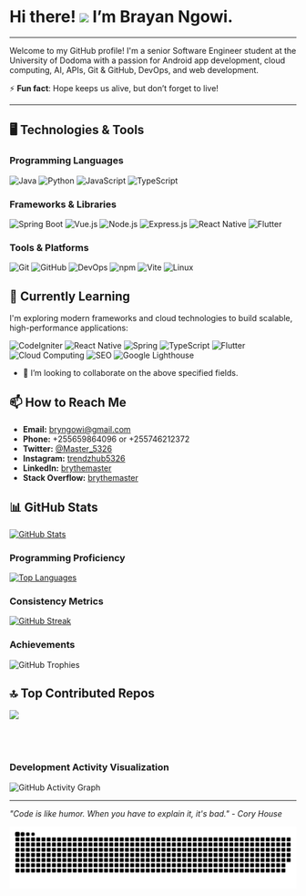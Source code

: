 # Hi there! ![](https://user-images.githubusercontent.com/18350557/176309783-0785949b-9127-417c-8b55-ab5a4333674e.gif) I’m Brayan Ngowi.
-------

Welcome to my GitHub profile! I'm a senior Software Engineer student at the University of Dodoma with a passion for Android app development, cloud computing, AI, APIs, Git & GitHub, DevOps, and web development.

⚡ **Fun fact**: Hope keeps us alive, but don’t forget to live!

-------
## 🖥️ Technologies & Tools

### Programming Languages
![Java](https://img.shields.io/badge/Java-%23F89820.svg?style=flat&logo=java&logoColor=white "Java - High-performance OOP language")
![Python](https://img.shields.io/badge/Python-%233C8EBB.svg?style=flat&logo=python&logoColor=white "Python - Versatile programming language")
![JavaScript](https://img.shields.io/badge/JavaScript-%23F7DF1E.svg?style=flat&logo=javascript&logoColor=black "JavaScript - Web development")
![TypeScript](https://img.shields.io/badge/TypeScript-3178C6?style=flat&logo=typescript&logoColor=white "TypeScript - Typed JavaScript")

### Frameworks & Libraries
![Spring Boot](https://img.shields.io/badge/Spring_Boot-%236DB33F.svg?style=flat&logo=spring&logoColor=white "Spring Boot - Java framework")
![Vue.js](https://img.shields.io/badge/Vue.js-4FC08D?style=flat&logo=vuedotjs&logoColor=white "Vue.js - Progressive JavaScript framework")
![Node.js](https://img.shields.io/badge/Node.js-339933?style=flat&logo=nodedotjs&logoColor=white "Node.js - JavaScript runtime")
![Express.js](https://img.shields.io/badge/Express-000000?style=flat&logo=express&logoColor=white "Express.js - Node.js web framework")
![React Native](https://img.shields.io/badge/React_Native-%2361DAFB.svg?style=flat&logo=react&logoColor=black "React Native - Cross-platform mobile apps")
![Flutter](https://img.shields.io/badge/Flutter-%2302569B.svg?style=flat&logo=flutter&logoColor=white "Flutter - UI toolkit")

### Tools & Platforms
![Git](https://img.shields.io/badge/Git-%23F1502F.svg?style=flat&logo=git&logoColor=white "Git - Version control system")
![GitHub](https://img.shields.io/badge/GitHub-%23181717.svg?style=flat&logo=github&logoColor=white "GitHub - Code collaboration platform")
![DevOps](https://img.shields.io/badge/DevOps-%232C3E50.svg?style=flat&logo=devops&logoColor=white "DevOps - CI/CD & Automation")
![npm](https://img.shields.io/badge/npm-CB3837?style=flat&logo=npm&logoColor=white "npm - Node package manager")
![Vite](https://img.shields.io/badge/Vite-646CFF?style=flat&logo=vite&logoColor=white "Vite - Frontend build tool")
![Linux](https://img.shields.io/badge/Linux-%23FCC624.svg?style=flat&logo=linux&logoColor=white "Linux - Open-source OS")

## 🌱 Currently Learning
I'm exploring modern frameworks and cloud technologies to build scalable, high-performance applications:

  ![CodeIgniter](https://img.shields.io/badge/CodeIgniter-%23DD4814.svg?style=flat&logo=codeigniter&logoColor=white "CodeIgniter - PHP framework")
  ![React Native](https://img.shields.io/badge/React_Native-%2361DAFB.svg?style=flat&logo=react&logoColor=black "React Native - Cross-platform mobile apps")
  ![Spring](https://img.shields.io/badge/Spring-%236DB33F.svg?style=flat&logo=spring&logoColor=white "Spring - Java ecosystem")
  ![TypeScript](https://img.shields.io/badge/TypeScript-3178C6?style=flat&logo=typescript&logoColor=white "TypeScript - Typed JavaScript")
  ![Flutter](https://img.shields.io/badge/Flutter-%2302569B.svg?style=flat&logo=flutter&logoColor=white "Flutter - UI toolkit")
  ![Cloud Computing](https://img.shields.io/badge/Cloud_Computing-%234BCB1D.svg?style=flat&logo=cloud&logoColor=white "Cloud Computing - AWS/GCP/Azure")
  ![SEO](https://img.shields.io/badge/SEO-0D8BDB?style=flat&logo=seo&logoColor=white "Search Engine Optimization")
  ![Google Lighthouse](https://img.shields.io/badge/Lighthouse-44CC11?style=flat&logo=lighthouse&logoColor=white "Google Lighthouse Performance")
- 💞️ I’m looking to collaborate on the above specified fields.

## 📫 How to Reach Me
- **Email:** bryngowi@gmail.com
- **Phone:** +255659864096 or +255746212372
- **Twitter:** [@Master_5326](https://twitter.com/Master_5326)
- **Instagram:** [trendzhub5326](https://instagram.com/bryngowi.161)
- **LinkedIn:** [brythemaster](https://www.linkedin.com/in/brythemaster)
- **Stack Overflow:** [brythemaster](https://stackoverflow.com/users/25196009/brythemaster)

## 📊 GitHub Stats

<a href="https://github.com/master-bry">
            <img height="165" src="https://github-readme-stats.vercel.app/api?username=master-bry&show_icons=true&theme=vision-friendly-dark&hide_border=true&include_all_commits=true&count_private=true&show=reviews,discussions_started,discussions_answered" alt="GitHub Stats">
        </a>
<h3>Programming Proficiency</h3>
        <a href="https://github.com/master-bry">
            <img height="165" src="https://github-readme-stats.vercel.app/api/top-langs/?username=master-bry&layout=compact&theme=vision-friendly-dark&hide_border=true&langs_count=8&hide=html,css,scss&card_width=400" alt="Top Languages">
        </a>
        <h3>Consistency Metrics</h3>
        <a href="https://github.com/master-bry">
            <img height="165" src="https://github-readme-streak-stats.herokuapp.com/?user=master-bry&theme=vision-friendly-dark&hide_border=true&fire=22c55e&ring=22c55e&currStreakLabel=22c55e" alt="GitHub Streak">
        </a>
        <h3>Achievements</h3>
        <img src="https://github-profile-trophy.vercel.app/?username=master-bry&theme=darkhub&no-frame=true&no-bg=false&margin-w=4&row=2&column=5" alt="GitHub Trophies">

## 🔝 Top Contributed Repos

![](https://github-contributor-stats.vercel.app/api?username=master-bry&show_icons=true&hide=&count_private=true&limit=5&theme=dark&combine_all_yearly_contributions=true&title_color=22c55e&icon_color=22c55e&text_color=f8fafc&bg_color=1e293b&hide_border=true&show_rank=true)

<br/>
<br/>

### **Development Activity Visualization**
![GitHub Activity Graph](https://github-readme-activity-graph.vercel.app/graph?username=master-bry&theme=react-dark&hide_border=true&area=true&custom_title=Development%20Activity%20Timeline)

------
*"Code is like humor. When you have to explain it, it's bad." - Cory House*
<p align="center">
<img src="https://github.com/master-bry/master/blob/main/github-contribution-grid-snake.svg">
</p>
